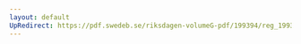 ```yaml
---
layout: default
UpRedirect: https://pdf.swedeb.se/riksdagen-volumeG-pdf/199394/reg_199394/reg_199394_0218.pdf
---
```

